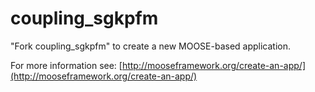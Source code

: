 coupling_sgkpfm
=====

"Fork coupling_sgkpfm" to create a new MOOSE-based application.

For more information see: [http://mooseframework.org/create-an-app/](http://mooseframework.org/create-an-app/)
